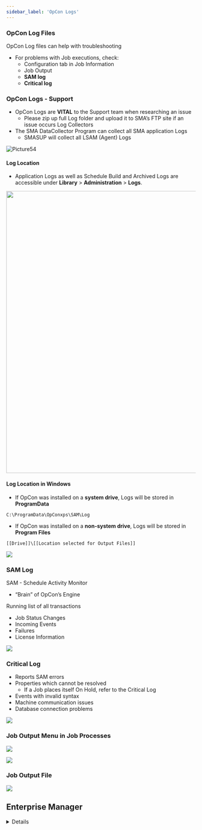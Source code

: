```yaml
---
sidebar_label: 'OpCon Logs'
---
```


### OpCon Log Files

OpCon Log files can help with troubleshooting  

* For problems with Job executions, check:
  * Configuration tab in Job Information
  * Job Output
  * **SAM log**
  * **Critical log**

### OpCon Logs - Support

* OpCon Logs are **VITAL** to the Support team when researching an issue
  * Please zip up full Log folder and upload it to SMA’s FTP site if an issue occurs
Log Collectors
* The SMA DataCollector Program can collect all SMA application Logs
  * SMASUP will collect all LSAM (Agent) Logs

![Picture54](../static/imgbasic/Picture54.png)  

#### Log Location

* Application Logs as well as Schedule Build and Archived Logs are accessible under **Library** > **Administration** > **Logs**.

<img src="imgbasic/Logs.png" width="750"/>

#### Log Location in Windows

* If OpCon was installed on a **system drive**, Logs will be stored in **ProgramData**  
```
C:\ProgramData\OpConxps\SAM\Log
```

* If OpCon was installed on a **non-system drive**, Logs will be stored in **Program Files**  
```
[[Drive]]\[[Location selected for Output Files]]
```

![](../static/imgbasic/sm-log-folder-window-file.png)

### SAM Log

SAM - Schedule Activity Monitor  

* “Brain” of OpCon’s Engine  

Running list of all transactions  

* Job Status Changes
* Incoming Events
* Failures
* License Information 

![](../static/imgbasic/SAM_Log.png)

### Critical Log

* Reports SAM errors
* Properties which cannot be resolved
  * If a Job places itself On Hold, refer to the Critical Log
* Events with invalid syntax
* Machine communication issues
* Database connection problems

![](../static/imgbasic/Critical_Log.png)


### Job Output Menu in Job Processes

![](../static/imgbasic/sm-job-output-from-processes.png)

![](../static/imgbasic/sm-job-output-side-panel.png)

### Job Output File

![](../static/imgbasic/sm-job-output-log-file.png)



## Enterprise Manager

<details>

#### Log Shortcuts Shortcuts  

* Auto-updating Logs (current Logs)
* **Requires OpConxps folder to be shared with users**

![Picture53](../static/imgbasic/Picture53.png)

#### SAM Log

![Picture55](../static/imgbasic/Picture55.png)

#### Critical Log

![Picture56](../static/imgbasic/Picture56.png) 

</details>